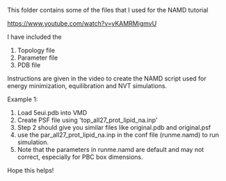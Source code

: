 This folder contains some of the files that I used for the NAMD tutorial

https://www.youtube.com/watch?v=yKAMRMigmvU

I have included the
1) Topology file
2) Parameter file
3) PDB file

Instructions are given in the video to create the NAMD script used for energy minimization, equilibration and NVT simulations.

Example 1:
1. Load 5eui.pdb into VMD
2. Create PSF file using 'top_all27_prot_lipid_na.inp'
3. Step 2 should give you similar files like original.pdb and original.psf
4. use the par_all27_prot_lipid_na.inp in the conf file (runme.namd) to run simulation.
5. Note that the parameters in runme.namd are default and may not correct, especially for PBC box dimensions.

Hope this helps!
